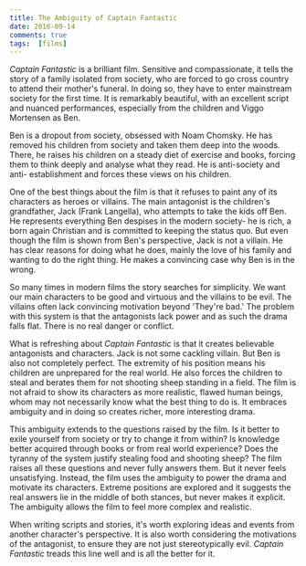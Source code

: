 ```yaml
---  
title: The Ambiguity of Captain Fantastic  
date: 2016-09-14
comments: true  
tags:  [films]  
---  
```


*Captain Fantastic* is a brilliant film. Sensitive and compassionate, it tells the story of a family isolated from society, who are forced to go cross country to attend their mother's funeral. In doing so, they have to enter mainstream society for the first time. It is remarkably beautiful, with an excellent script and nuanced performances, especially from the children and Viggo Mortensen as Ben.  

Ben is a dropout from society, obsessed with Noam Chomsky. He has removed his children from society and taken them deep into the woods. There, he raises his children on a steady diet of exercise and books, forcing them to think deeply and analyse what they read. He is anti-society and anti- establishment and forces these views on his children.  
<!--more-->  

One of the best things about the film is that it refuses to paint any of its characters as heroes or villains. The main antagonist is the children's grandfather, Jack (Frank Langella), who attempts to take the kids off Ben. He represents everything Ben despises in the modern society- he is rich, a born again Christian and is committed to keeping the status quo. But even though the film is shown from Ben's perspective, Jack is not a villain. He has clear reasons for doing what he does, mainly the love of his family and wanting to do the right thing. He makes a convincing case why Ben is in the wrong.  

So many times in modern films the story searches for simplicity. We want our main characters to be good and virtuous and the villains to be evil. The villains often lack convincing motivation beyond 'They're bad.' The problem with this system is that the antagonists lack power and as such the drama falls flat. There is no real danger or conflict.  

What is refreshing about *Captain Fantastic* is that it creates believable antagonists and characters. Jack is not some cackling villain. But Ben is also not completely perfect. The extremity of his position means his children are unprepared for the real world. He also forces the children to steal and berates them for not shooting sheep standing in a field. The film is not afraid to show its characters as more realistic, flawed human beings, whom may not necessarily know what the best thing to do is. It embraces ambiguity and in doing so creates richer, more interesting drama.  

This ambiguity extends to the questions raised by the film. Is it better to exile yourself from society or try to change it from within? Is knowledge better acquired through books or from real world experience? Does the tyranny of the system justify stealing food and shooting sheep? The film raises all these questions and never fully answers them. But it never feels unsatisfying. Instead, the film uses the ambiguity to power the drama and motivate its characters. Extreme positions are explored and it suggests the real answers lie in the middle of both stances, but never makes it explicit. The ambiguity allows the film to feel more complex and realistic.  

When writing scripts and stories, it's worth exploring ideas and events from another character's perspective. It is also worth considering the motivations of the antagonist, to ensure they are not just stereotypically evil. *Captain Fantastic* treads this line well and is all the better for it.  
